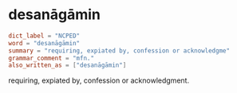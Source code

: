 # desanāgāmin

``` toml
dict_label = "NCPED"
word = "desanāgāmin"
summary = "requiring, expiated by, confession or acknowledgme"
grammar_comment = "mfn."
also_written_as = ["desanāgāmin"]
```

requiring, expiated by, confession or acknowledgment.

